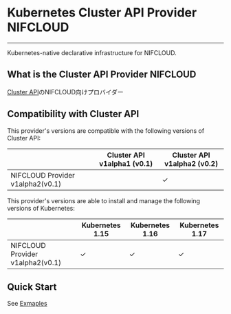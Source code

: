 # Kubernetes Cluster API Provider NIFCLOUD

------

Kubernetes-native declarative infrastructure for NIFCLOUD.

## What is the Cluster API Provider NIFCLOUD

[Cluster API](https://github.com/kubernetes-sigs/cluster-api)のNIFCLOUD向けプロバイダー

## Compatibility with Cluster API

This provider's versions are compatible with the following versions of Cluster API:

|                                  | Cluster API v1alpha1 (v0.1) | Cluster API v1alpha2 (v0.2) |
|----------------------------------|-----------------------------|-----------------------------|
| NIFCLOUD Provider v1alpha2(v0.1) |                             | ✓                           |

This provider's versions are able to install and manage the following versions of Kubernetes:

|                                  | Kubernetes 1.15 | Kubernetes 1.16 | Kubernetes 1.17 |
|----------------------------------|-----------------|-----------------|-----------------|
| NIFCLOUD Provider v1alpha2(v0.1) | ✓               | ✓               | ✓               |

## Quick Start

See [Exmaples](./examples)

